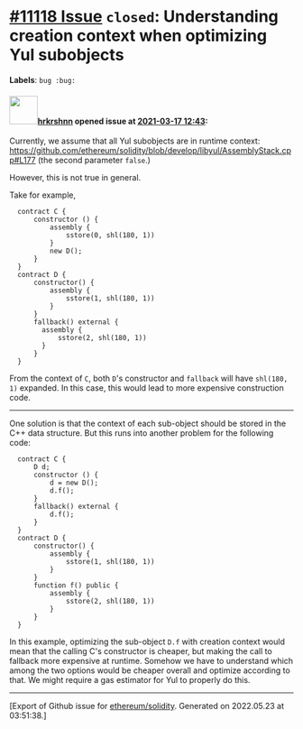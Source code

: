 # [\#11118 Issue](https://github.com/ethereum/solidity/issues/11118) `closed`: Understanding creation context when optimizing Yul subobjects
**Labels**: `bug :bug:`


#### <img src="https://avatars.githubusercontent.com/u/13174375?u=52d702cb6bec53b561afa293cf9cd53ef7a63924&v=4" width="50">[hrkrshnn](https://github.com/hrkrshnn) opened issue at [2021-03-17 12:43](https://github.com/ethereum/solidity/issues/11118):

Currently, we assume that all Yul subobjects are in runtime context: https://github.com/ethereum/solidity/blob/develop/libyul/AssemblyStack.cpp#L177 (the second parameter `false`.)

However, this is not true in general.

Take for example, 

```
  contract C {
	  constructor () {
		  assembly {
			  sstore(0, shl(180, 1))
		  }
		  new D();
	  }
  }
  contract D {
	  constructor() {
		  assembly {
			  sstore(1, shl(180, 1))
		  }
	  }
	  fallback() external {
		assembly {
			sstore(2, shl(180, 1))
		}
	  }
  }
```


From the context of `C`, both `D`'s constructor and `fallback` will have `shl(180, 1)` expanded. In this case, this would lead to more expensive construction code.

-----

One solution is that the context of each sub-object should be stored in the C++ data structure. But this runs into another problem for the following code:

```
  contract C {
	  D d;
	  constructor () {
		  d = new D();
		  d.f();
	  }
	  fallback() external {
		  d.f();
	  }
  }
  contract D {
	  constructor() {
		  assembly {
			  sstore(1, shl(180, 1))
		  }
	  }
	  function f() public {
		  assembly {
			  sstore(2, shl(180, 1))
		  }
	  }
  }
```

In this example, optimizing the sub-object `D.f` with creation context would mean that the calling C's constructor is cheaper, but making the call to fallback more expensive at runtime.  Somehow we have to understand which among the two options would be cheaper overall and optimize according to that. We might require a gas estimator for Yul to properly do this.






-------------------------------------------------------------------------------



[Export of Github issue for [ethereum/solidity](https://github.com/ethereum/solidity). Generated on 2022.05.23 at 03:51:38.]

